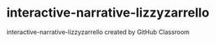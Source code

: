 # interactive-narrative-lizzyzarrello
interactive-narrative-lizzyzarrello created by GitHub Classroom
